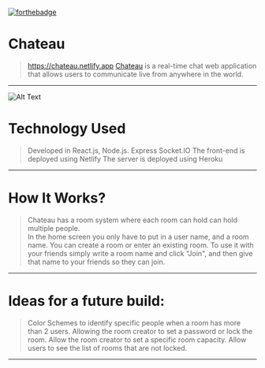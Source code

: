 
[![forthebadge](https://forthebadge.com/images/badges/made-with-javascript.svg)](https://forthebadge.com)

# Chateau
>https://chateau.netlify.app
> [Chateau](https://chateau.netlify.app) is a real-time chat web application that allows users to communicate live from anywhere in the world.
<hr>


![Alt Text](https://imgur.com/NwlCo6E.gif)

# Technology Used
> Developed in React.js, Node.js.
> Express
> Socket.IO
> The front-end is deployed using Netlify
> The server is deployed using Heroku
<hr>


# How It Works?
> Chateau has a room system where each room can hold can hold multiple people.  
> In the home screen you only have to put in a user name, and a room name.  You can create a room or enter an existing room.
> To use it with your friends simply write a room name and click "Join", and then give that name to your friends so they can join.
<hr>

# Ideas for a future build:
> Color Schemes to identify specific people when a room has more than 2 users.
> Allowing the room creator to set a password or lock the room.
> Allow the room creator to set a specific room capacity.
> Allow users to see the list of rooms that are not locked.
<hr>
